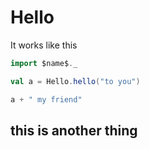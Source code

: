 # Hello

It works like this

```scala
import $name$._

val a = Hello.hello("to you")

a + " my friend"
```

## this is another thing
